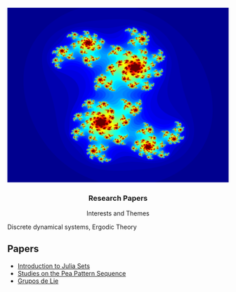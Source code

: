 ![Delta](../foo.png)

  <h3 align="center">Research Papers</h3>

  <p align="center">
    Interests and Themes
    </p align="center">
    Discrete dynamical systems, Ergodic Theory
   </p>
  </p>
</p>


## Papers

- [Introduction to Julia Sets](https://docs.ufpr.br/~ewkaras/ic/AndreKowacs2018.pdf)
- [Studies on the Pea Pattern Sequence ](https://arxiv.org/abs/1708.06452)
- [Grupos de Lie](artigos/main.pdf)


